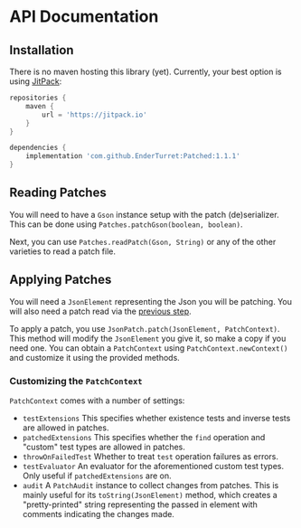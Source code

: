 # API Documentation

## Installation

There is no maven hosting this library (yet).
Currently, your best option is using [JitPack](https://jitpack.io):

```gradle
repositories {
    maven {
        url = 'https://jitpack.io'
    }
}

dependencies {
    implementation 'com.github.EnderTurret:Patched:1.1.1'
}
```

## Reading Patches

You will need to have a `Gson` instance setup with the patch (de)serializer.
This can be done using `Patches.patchGson(boolean, boolean)`.

Next, you can use `Patches.readPatch(Gson, String)` or any of the other varieties to read a patch file.

## Applying Patches

You will need a `JsonElement` representing the Json you will be patching.
You will also need a patch read via the [previous step](#reading-patches).

To apply a patch, you use `JsonPatch.patch(JsonElement, PatchContext)`.
This method will modify the `JsonElement` you give it, so make a copy if you need one.
You can obtain a `PatchContext` using `PatchContext.newContext()` and customize it using the provided methods.

### Customizing the `PatchContext`

`PatchContext` comes with a number of settings:

* `testExtensions`
	This specifies whether existence tests and inverse tests are allowed in patches.
* `patchedExtensions`
	This specifies whether the `find` operation and "custom" test types are allowed in patches.
* `throwOnFailedTest`
	Whether to treat `test` operation failures as errors.
* `testEvaluator`
	An evaluator for the aforementioned custom test types. Only useful if `patchedExtensions` are on.
* `audit`
	A `PatchAudit` instance to collect changes from patches.
	This is mainly useful for its `toString(JsonElement)` method, which creates a "pretty-printed" string representing the passed in element with comments indicating the changes made.